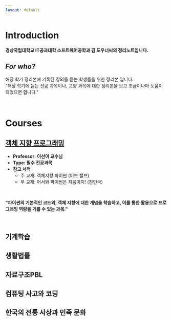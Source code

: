 ```yaml
---
layout: default
---
```


# Introduction

**경상국립대학교 IT공과대학 소프트웨어공학과 김 도우너씨의 정리노트입니다.**

## *For who?*

해당 학기 정리본에 기록된 강의를 듣는 학생들을 위한 정리본 입니다.<br>
"해당 학기에 듣는 전공 과목이나, 교양 과목에 대한 정리본을 보고 조금이나마 도움이 되었으면 합니다."<br>

<br>

# **Courses**

## [객체 지향 프로그래밍](./notes/Object_Oriented_Programming/)
- **Professor: 이선아 교수님**
- **Type: 필수 전공과목**
- **참고 서적**
    - 주 교재: 객체지향 파이썬 (어브 캘브)
    - 부 교재: 어서와 파이썬은 처음이지! (천인국)
<br>

**"파이썬의 기본적인 코드와, 객체 지향에 대한 개념을 학습하고, 이를 통한 활용으로 프로그래밍 역량을 기를 수 있는 과목."**

<br>

## **기계학습**

## **생활법률**

## **자료구조PBL**

## **컴퓨팅 사고와 코딩**

## **한국의 전통 사상과 민족 문화**